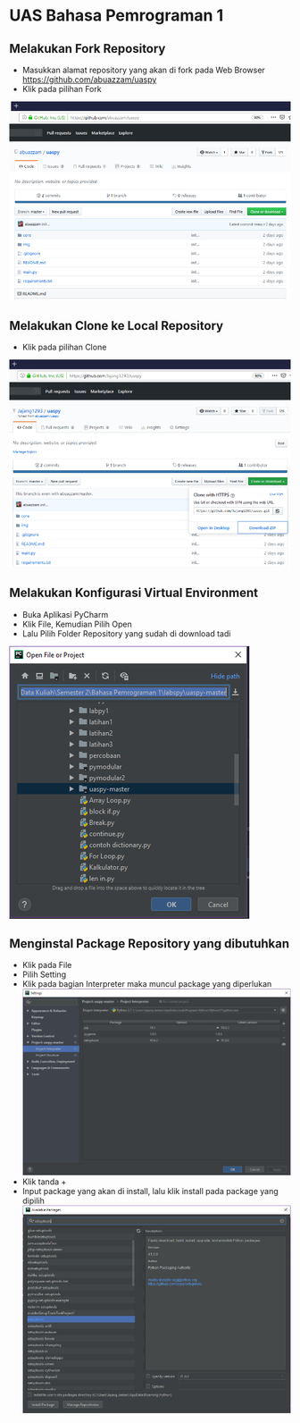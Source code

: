 # UAS Bahasa Pemrograman 1

## Melakukan Fork Repository

* Masukkan alamat repository yang akan di fork pada Web Browser https://github.com/abuazzam/uaspy
* Klik pada pilihan Fork

![GitHub Logo](Fork.PNG)

## Melakukan Clone ke Local Repository

* Klik pada pilihan Clone

![GitHub Logo](clonelocal.PNG)

## Melakukan Konfigurasi Virtual Environment

* Buka Aplikasi PyCharm
* Klik File, Kemudian Pilih Open
* Lalu Pilih Folder Repository yang sudah di download tadi

![GitHub Logo](konfigurasi.PNG)

## Menginstal Package Repository yang dibutuhkan

* Klik pada File
* Pilih Setting
* Klik pada bagian Interpreter maka muncul package yang diperlukan
![GitHub Logo](packagelist.PNG)
* Klik tanda +
* Input package yang akan di install, lalu klik install pada package yang dipilih
![GitHub Logo](installpackage.PNG)





